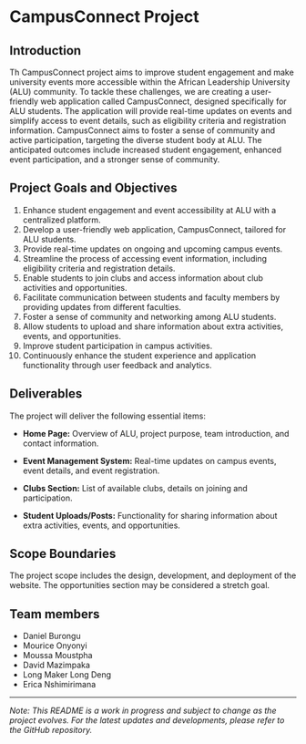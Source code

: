 # CampusConnect Project

## Introduction

Th CampusConnect project aims to improve student engagement and make university events more accessible within the African Leadership University (ALU) community. To tackle these challenges, we are creating a user-friendly web application called CampusConnect, designed specifically for ALU students. The application will provide real-time updates on events and simplify access to event details, such as eligibility criteria and registration information. CampusConnect aims to foster a sense of community and active participation, targeting the diverse student body at ALU. The anticipated outcomes include increased student engagement, enhanced event participation, and a stronger sense of community.

## Project Goals and Objectives

1. Enhance student engagement and event accessibility at ALU with a centralized platform.
2. Develop a user-friendly web application, CampusConnect, tailored for ALU students.
3. Provide real-time updates on ongoing and upcoming campus events.
4. Streamline the process of accessing event information, including eligibility criteria and registration details.
5. Enable students to join clubs and access information about club activities and opportunities.
6. Facilitate communication between students and faculty members by providing updates from different faculties.
7. Foster a sense of community and networking among ALU students.
8. Allow students to upload and share information about extra activities, events, and opportunities.
9. Improve student participation in campus activities.
10. Continuously enhance the student experience and application functionality through user feedback and analytics.

## Deliverables

The project will deliver the following essential items:

- **Home Page:** Overview of ALU, project purpose, team introduction, and contact information.

- **Event Management System:** Real-time updates on campus events, event details, and event registration.

- **Clubs Section:** List of available clubs, details on joining and participation.

- **Student Uploads/Posts:** Functionality for sharing information about extra activities, events, and opportunities.

## Scope Boundaries

The project scope includes the design, development, and deployment of the website. The opportunities section may be considered a stretch goal.

## Team members

- Daniel Burongu
- Mourice Onyonyi
- Moussa Moustpha
- David Mazimpaka
- Long Maker Long Deng
- Erica Nshimirimana

---

*Note: This README is a work in progress and subject to change as the project evolves. For the latest updates and developments, please refer to the GitHub repository.*
